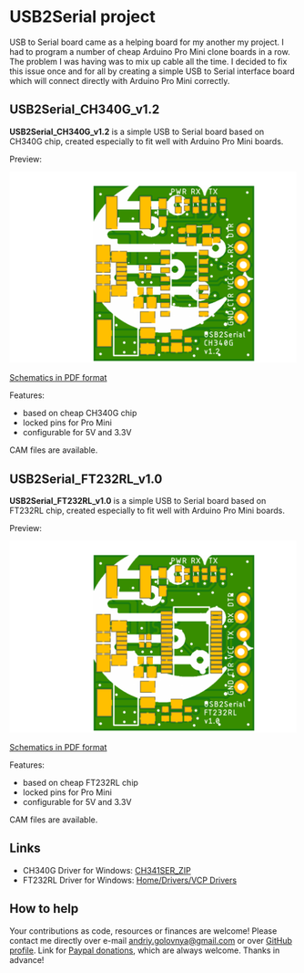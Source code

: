 # USB2Serial project

USB to Serial board came as a helping board for my another my project.
I had to program a number of cheap Arduino Pro Mini clone boards in a row.
The problem I was having was to mix up cable all the time.
I decided to fix this issue once and for all by creating a simple USB to Serial interface board which will connect directly with Arduino Pro Mini correctly.

## USB2Serial_CH340G_v1.2

**USB2Serial_CH340G_v1.2** is a simple USB to Serial board based on CH340G chip, created especially to fit well with Arduino Pro Mini boards.

Preview:

![USB2Serial_CH340G_v1.2 preview](USB2Serial_CH340G_v1.2.png)

[Schematics in PDF format](USB2Serial_CH340G_v1.2.pdf)

Features:

- based on cheap CH340G chip
- locked pins for Pro Mini
- configurable for 5V and 3.3V

CAM files are available.

## USB2Serial_FT232RL_v1.0

**USB2Serial_FT232RL_v1.0** is a simple USB to Serial board based on FT232RL chip, created especially to fit well with Arduino Pro Mini boards.

Preview:

![USB2Serial_FT232RL_v1.0 preview](USB2Serial_FT232RL_v1.0.png)

[Schematics in PDF format](USB2Serial_FT232RL_v1.0.pdf)

Features:

- based on cheap FT232RL chip
- locked pins for Pro Mini
- configurable for 5V and 3.3V

CAM files are available.

## Links

- CH340G Driver for Windows: [CH341SER_ZIP](http://www.wch.cn/download/CH341SER_ZIP.html)
- FT232RL Driver for Windows: [Home/Drivers/VCP Drivers](https://ftdichip.com/drivers/vcp-drivers/)

## How to help

Your contributions as code, resources or finances are welcome!
Please contact me directly over e-mail andriy.golovnya@gmail.com or over [GitHub profile](https://github.com/red-scorp).
Link for [Paypal donations](http://paypal.me/redscorp), which are always welcome.
Thanks in advance!
